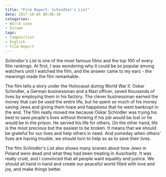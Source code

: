 ```yaml
---
title: "Film Report: Schindler's List"
date: 2017-10-05 00:06:39
categories:
- World view
- Europe
tags:
- Composition
- English
- Film Report
---
```


*Schindler's List* is one of the most famous films and the top 100 of every film rankings. At first, I was wondering why it could be so popular among watchers until I watched the film, and the answer came to my ears - the meanings made the film remarkable. 

The film tells a story under the Holocaust during World War II. Oskar Schindler, a German businessman and a Nazi officer, saved thousands of lives by employing them in his factory. The clever businessman earned the money that can be used the entire life, but he spent so much of his money saving Jews and giving them hope and happiness that he went bankrupt in the end. The film really moved me because Oskar Schindler was trying his best to save people's lives without thinking if his job would be lost or he would be in the prison. He served his life for others. On the other hand, life is the most precious but the easiest to be broken. It means that we should be grateful for our lives and help others in need. And someday when others' lives are having trouble, we should turn to help so as to save their lives.

The film *Schindler's List* also shows many scenes about how Jews in Poland were dead and what they had been treating in Auschwitz. It was really cruel, and I convinced that all people want equality and justice. We should all hand in hand and create our peaceful world filled with love and joy, and make things better.